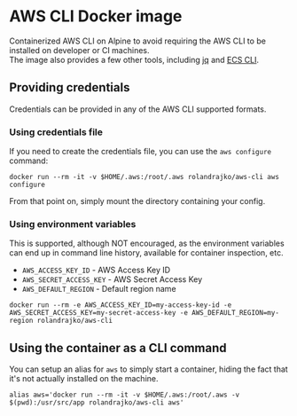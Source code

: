 # AWS CLI Docker image

Containerized AWS CLI on Alpine to avoid requiring the AWS CLI to be installed on developer or CI machines.  
The image also provides a few other tools, including [jq](https://stedolan.github.io/jq/) and [ECS CLI](https://docs.aws.amazon.com/AmazonECS/latest/developerguide/ECS_CLI.html).

## Providing credentials

Credentials can be provided in any of the AWS CLI supported formats.

### Using credentials file

If you need to create the credentials file, you can use the `aws configure` command:

```
docker run --rm -it -v $HOME/.aws:/root/.aws rolandrajko/aws-cli aws configure
```

From that point on, simply mount the directory containing your config.

### Using environment variables

This is supported, although NOT encouraged, as the environment variables can end up in command line history, available for container inspection, etc.

* `AWS_ACCESS_KEY_ID` - AWS Access Key ID
* `AWS_SECRET_ACCESS_KEY` - AWS Secret Access Key
* `AWS_DEFAULT_REGION` - Default region name

```
docker run --rm -e AWS_ACCESS_KEY_ID=my-access-key-id -e AWS_SECRET_ACCESS_KEY=my-secret-access-key -e AWS_DEFAULT_REGION=my-region rolandrajko/aws-cli
```

## Using the container as a CLI command

You can setup an alias for `aws` to simply start a container, hiding the fact that it's not actually installed on the machine.

```
alias aws='docker run --rm -it -v $HOME/.aws:/root/.aws -v $(pwd):/usr/src/app rolandrajko/aws-cli aws'
```
